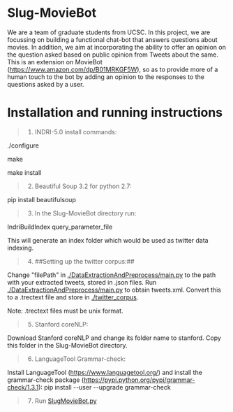 # Slug-MovieBot
We are a team of graduate students from UCSC. In this project, we are focussing on building a functional chat-bot that answers questions about movies. In addition, we aim at incorporating the ability to offer an opinion on the question asked based on public opinion from Tweets about the same. This is an extension on MovieBot (https://www.amazon.com/dp/B01MRKGF5W), so as to provide more of a human touch to the bot by adding an opinion to the responses to the questions asked by a user.

# Installation and running instructions
>1. INDRI-5.0 install commands:

./configure

make

make install

>2. Beautiful Soup 3.2 for python 2.7:

pip install beautifulsoup

>3. In the Slug-MovieBot directory run:

IndriBuildIndex query_parameter_file

This will generate an index folder which would be used as twitter data indexing.

>4. ##Setting up the twitter corpus:## 

Change "filePath" in [./DataExtractionAndPreprocess/main.py](./DataExtractionAndPreprocess/main.py) to the path with your extracted tweets, stored in .json files. Run [./DataExtractionAndPreprocess/main.py](./DataExtractionAndPreprocess/main.py) to obtain tweets.xml. Convert this to a .trectext file and store in [./twitter_corpus](./twitter_corpus).

Note: .trectext files must be unix format.

>5. Stanford coreNLP:

Download Stanford coreNLP and change its folder name to stanford. Copy this folder in the Slug-MovieBot directory.

>6. LanguageTool Grammar-check: 

Install LanguageTool (https://www.languagetool.org/) and install the grammar-check package (https://pypi.python.org/pypi/grammar-check/1.3.1): pip install --user --upgrade grammar-check

>7. Run [SlugMovieBot.py](SlugMovieBot.py)

